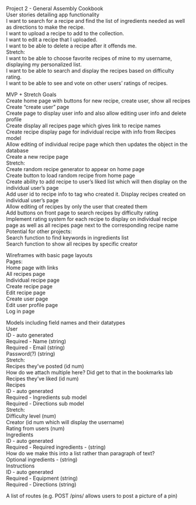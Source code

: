 Project 2 - General Assembly Cookbook  
User stories detailing app functionality  
I want to search for a recipe and find the list of ingredients needed as well as directions to make the recipe.  
I want to upload a recipe to add to the collection.  
I want to edit a recipe that I uploaded.  
I want to be able to delete a recipe after it offends me.  
Stretch:  
I want to be able to choose favorite recipes of mine to my username, displaying my personalized list.  
I want to be able to search and display the recipes based on difficulty rating.  
I want to be able to see and vote on other users’ ratings of recipes.  

MVP + Stretch Goals  
Create home page with buttons for new recipe, create user, show all recipes  
Create “create user” page  
Create page to display user info and also allow editing user info and delete profile  
Create display all recipes page which gives link to recipe names  
Create recipe display page for individual recipe with info from Recipes model  
Allow editing of individual recipe page which then updates the object in the database  
Create a new recipe page  
Stretch:  
Create random recipe generator to appear on home page  
Create button to load random recipe from home page  
Create ability to add recipe to user’s liked list which will then display on the individual user’s page  
Add user id to recipe info to tag who created it. Display recipes created on individual user’s page  
Allow editing of recipes by only the user that created them  
Add buttons on front page to search recipes by difficulty rating  
Implement rating system for each recipe to display on individual recipe page as well as all recipes page next to the corresponding recipe name  
Potential for other projects:  
Search function to find keywords in ingredients list  
Search function to show all recipes by specific creator  

Wireframes with basic page layouts  
Pages:   
Home page with links  
All recipes page  
Individual recipe page  
Create recipe page  
Edit recipe page  
Create user page  
Edit user profile page  
Log in page  

Models including field names and their datatypes  
User  
ID - auto generated  
Required - Name (string)  
Required - Email (string)  
Password(?) (string)  
Stretch:  
Recipes they’ve posted (id num)  
How do we attach multiple here? Did get to that in the bookmarks lab  
Recipes they’ve liked (id num)  
Recipes  
ID - auto generated  
Required - Ingredients sub model  
Required - Directions sub model  
Stretch:   
Difficulty level (num)   
Creator (id num which will display the username)  
Rating from users (num)  
Ingredients  
ID - auto generated  
Required - Required ingredients - (string)  
How do we make this into a list rather than paragraph of text?  
Optional ingredients - (string)  
Instructions  
ID - auto generated  
Required - Equipment (string)  
Required - Directions (string)  

A list of routes (e.g. POST /pins/ allows users to post a picture of a pin)



